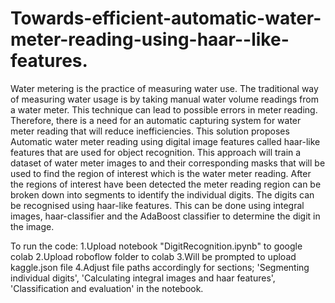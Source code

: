 # Towards-efficient-automatic-water-meter-reading-using-haar--like-features.
Water metering is the practice of measuring water use. The traditional way of measuring water usage is by taking manual water volume readings from a water meter. This technique can lead to possible errors in meter reading. Therefore, there is a need for an automatic capturing system for water meter reading that will reduce inefficiencies.  This solution proposes Automatic water meter reading using digital image features called haar-like features that are used for object recognition. This approach will train a dataset of water meter images to and their corresponding masks that will be used to find the region of interest which is the water meter reading. After the regions of interest have been detected the meter reading region can be broken down into segments to identify the individual digits. The digits can be recognised using haar-like features. This can be done using integral images, haar-classifier and the AdaBoost classifier to determine the digit in the image.  

To run the code:
1.Upload notebook "DigitRecognition.ipynb" to google colab
2.Upload roboflow folder to colab
3.Will be prompted to upload kaggle.json file
4.Adjust file paths accordingly for sections; 'Segmenting individual digits', 'Calculating integral images and haar features', 'Classification and evaluation' in the notebook.

